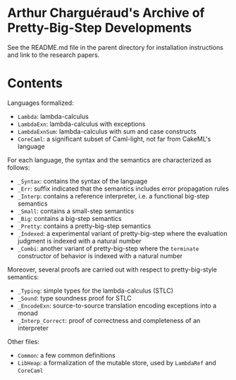 # Arthur Charguéraud's Archive of Pretty-Big-Step Developments

See the README.md file in the parent directory for installation instructions
and link to the research papers.


Contents
========

Languages formalized:

- `Lambda`: lambda-calculus
- `LambdaExn`: lambda-calculus with exceptions
- `LambdaExnSum`: lambda-calculus with sum and case constructs
- `CoreCaml`: a significant subset of Caml-light, not far from CakeML's language

For each language, the syntax and the semantics are characterized as follows:

- `_Syntax`: contains the syntax of the language
- `_Err`: suffix indicated that the semantics includes error propagation rules
- `_Interp`: contains a reference interpreter, i.e. a functional big-step semantics
- `_Small`: contains a small-step semantics
- `_Big`: contains a big-step semantics
- `_Pretty`: contains a pretty-big-step semantics
- `_Indexed`: a experimental variant of pretty-big-step where the evaluation judgment is indexed with a natural number
- `_Combi`: another variant of pretty-big-step where the `terminate` constructor of behavior is indexed with a natural number

Moreover, several proofs are carried out with respect to pretty-big-style semantics:

- `_Typing`: simple types for the lambda-calculus (STLC)
- `_Sound`: type soundness proof for STLC
- `_EncodeExn`: source-to-source translation encoding exceptions into a monad
- `_Interp_Correct`: proof of correctness and completeness of an interpreter

Other files:

- `Common`: a few common definitions
- `LibHeap`: a formalization of the mutable store, used by `LambdaRef` and `CoreCaml`
